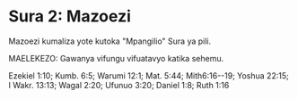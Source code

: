 # Sura 2: Mazoezi

Mazoezi kumaliza yote kutoka "Mpangilio" Sura ya pili.

MAELEKEZO: Gawanya vifungu vifuatavyo katika sehemu.

Ezekiel 1:10; Kumb. 6:5; Warumi 12:1; Mat. 5:44; Mith6:16--19; Yoshua 22:15; I Wakr. 13:13; Wagal 2:20; Ufunuo 3:20; Daniel 1:8; Ruth 1:16

